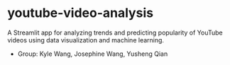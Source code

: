 # youtube-video-analysis
A Streamlit app for analyzing trends and predicting popularity of YouTube videos using data visualization and machine learning.

- Group: Kyle Wang, Josephine Wang, Yusheng Qian
